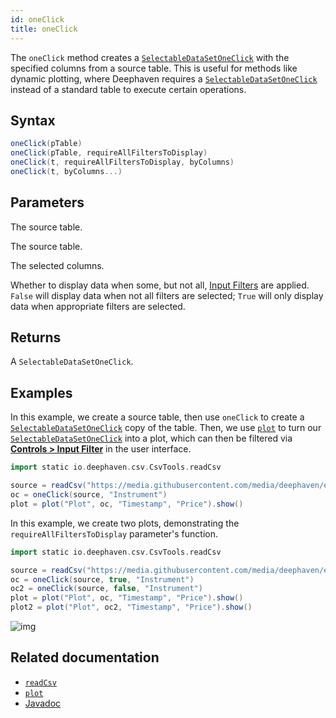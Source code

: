 ```yaml
---
id: oneClick
title: oneClick
---
```


The `oneClick` method creates a [`SelectableDataSetOneClick`](../query-language/types/SelectableDataSetOneClick.md) with the specified columns from a source table. This is useful for methods like dynamic plotting, where Deephaven requires a [`SelectableDataSetOneClick`](../query-language/types/SelectableDataSetOneClick.md) instead of a standard table to execute certain operations.

## Syntax

```groovy syntax
oneClick(pTable)
oneClick(pTable, requireAllFiltersToDisplay)
oneClick(t, requireAllFiltersToDisplay, byColumns)
oneClick(t, byColumns...)
```

## Parameters

<ParamTable>
<Param name="pTable" type="PartitionedTable">

The source table.

</Param>
<Param name="t" type="Table">

The source table.

</Param>
<Param name="byColumns" type="String...">

The selected columns.

</Param>
<Param name="requireAllFiltersToDisplay" type="bool">

Whether to display data when some, but not all, [Input Filters](../../how-to-guides/user-interface/filters.md#input-filters) are applied. `False` will display data when not all filters are selected; `True` will only display data when appropriate filters are selected.

</Param>
</ParamTable>

## Returns

A `SelectableDataSetOneClick`.

## Examples

In this example, we create a source table, then use `oneClick` to create a [`SelectableDataSetOneClick`](../../reference/query-language/types/SelectableDataSetOneClick.md) copy of the table. Then, we use [`plot`](../plot/plot.md) to turn our [`SelectableDataSetOneClick`](../query-language/types/SelectableDataSetOneClick.md) into a plot, which can then be filtered via [**Controls > Input Filter**](../../how-to-guides/user-interface/filters.md#input-filters) in the user interface.

```groovy skip-test
import static io.deephaven.csv.CsvTools.readCsv

source = readCsv("https://media.githubusercontent.com/media/deephaven/examples/main/CryptoCurrencyHistory/CSV/CryptoTrades_20210922.csv")
oc = oneClick(source, "Instrument")
plot = plot("Plot", oc, "Timestamp", "Price").show()
```

In this example, we create two plots, demonstrating the `requireAllFiltersToDisplay` parameter's function.

```groovy skip-test
import static io.deephaven.csv.CsvTools.readCsv

source = readCsv("https://media.githubusercontent.com/media/deephaven/examples/main/CryptoCurrencyHistory/CSV/CryptoTrades_20210922.csv")
oc = oneClick(source, true, "Instrument")
oc2 = oneClick(source, false, "Instrument")
plot = plot("Plot", oc, "Timestamp", "Price").show()
plot2 = plot("Plot", oc2, "Timestamp", "Price").show()
```

![img](../../assets/reference/oneClickTrueFalse.png)

<!--Due to a potential snapshot tool issue, I have not included examples that deal with partitioned tables.-->

## Related documentation

- [`readCsv`](../data-import-export/CSV/readCsv.md)
- [`plot`](../plot/plot.md)
- [Javadoc](<https://deephaven.io/core/javadoc/io/deephaven/plot/filters/Selectables.html#oneClick(io.deephaven.engine.table.PartitionedTable)>)
